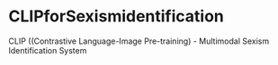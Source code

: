 # CLIPforSexismidentification
CLIP ((Contrastive Language-Image Pre-training) - Multimodal Sexism Identification System
